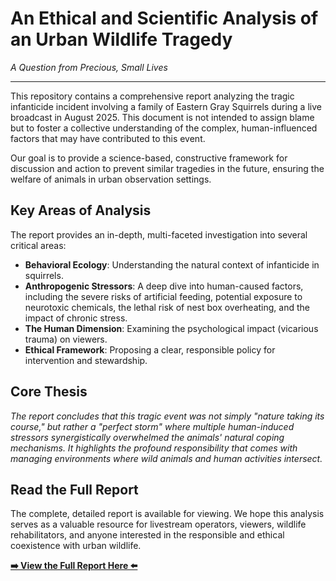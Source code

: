 # An Ethical and Scientific Analysis of an Urban Wildlife Tragedy

_A Question from Precious, Small Lives_

---

This repository contains a comprehensive report analyzing the tragic infanticide incident involving a family of Eastern Gray Squirrels during a live broadcast in August 2025. This document is not intended to assign blame but to foster a collective understanding of the complex, human-influenced factors that may have contributed to this event.

Our goal is to provide a science-based, constructive framework for discussion and action to prevent similar tragedies in the future, ensuring the welfare of animals in urban observation settings.

## Key Areas of Analysis

The report provides an in-depth, multi-faceted investigation into several critical areas:

- **Behavioral Ecology**: Understanding the natural context of infanticide in squirrels.
- **Anthropogenic Stressors**: A deep dive into human-caused factors, including the severe risks of artificial feeding, potential exposure to neurotoxic chemicals, the lethal risk of nest box overheating, and the impact of chronic stress.
- **The Human Dimension**: Examining the psychological impact (vicarious trauma) on viewers.
- **Ethical Framework**: Proposing a clear, responsible policy for intervention and stewardship.

## Core Thesis

*The report concludes that this tragic event was not simply "nature taking its course," but rather a "perfect storm" where multiple human-induced stressors synergistically overwhelmed the animals' natural coping mechanisms. It highlights the profound responsibility that comes with managing environments where wild animals and human activities intersect.*

## Read the Full Report

The complete, detailed report is available for viewing. We hope this analysis serves as a valuable resource for livestream operators, viewers, wildlife rehabilitators, and anyone interested in the responsible and ethical coexistence with urban wildlife.

[**➡️ View the Full Report Here ⬅️**](./A%20Question%20from%20Precious,%20Small%20Lives.html)
